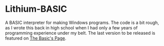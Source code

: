 # Lithium-BASIC
A BASIC interpreter for making Windows programs.
The code is a bit rough, as I wrote this back in high school when I
had only a few years of programming experience under my belt. The 
last version to be released is featured on <a href="http://basic.mindteq.com/index.php?i=94">The Basic's Page</a>.
